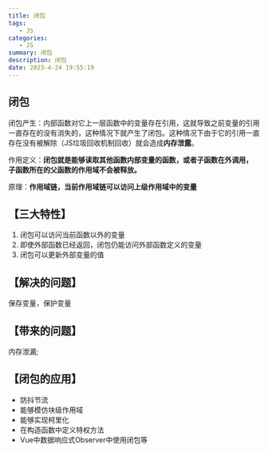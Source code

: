 ```yaml
---
title: 闭包
tags: 
   - JS
categories: 
   - JS
summary: 闭包
description: 闭包
date: 2023-4-24 19:55:19
---
```




## 闭包

闭包产生：内部函数对它上一层函数中的变量存在引用，这就导致之前变量的引用一直存在的没有消失的，这种情况下就产生了闭包。这种情况下由于它的引用一直存在没有被解除（JS垃圾回收机制回收）就会造成**内存泄露**。

作用定义：**闭包就是能够读取其他函数内部变量的函数，或者子函数在外调用， 子函数所在的父函数的作用域不会被释放。**

原理：**作用域链，当前作用域链可以访问上级作用域中的变量**



## 【三大特性】

1. 闭包可以访问当前函数以外的变量
2. 即使外部函数已经返回，闭包仍能访问外部函数定义的变量
3. 闭包可以更新外部变量的值



## 【解决的问题】

保存变量，保护变量



## 【带来的问题】

内存泄漏;



## 【闭包的应用】

- 防抖节流
- 能够模仿块级作用域
- 能够实现柯里化
- 在构造函数中定义特权方法
- Vue中数据响应式Observer中使用闭包等

